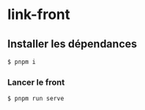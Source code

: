 # link-front

## Installer les dépendances
```sh
$ pnpm i
```

### Lancer le front
```sh
$ pnpm run serve
```
